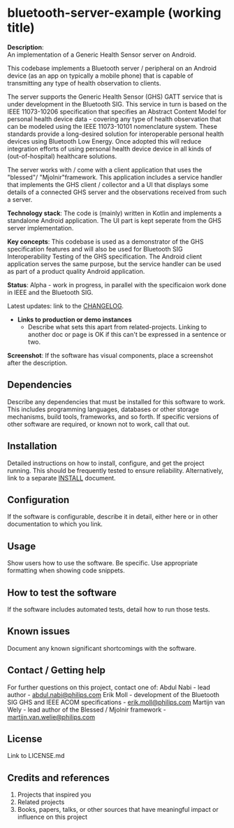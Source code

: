 # bluetooth-server-example (working title)

**Description**:  
An implementation of a Generic Health Sensor server on Android.

This codebase implements a Bluetooth server / peripheral on an Android device (as an app on typically a mobile phone) that is capable of transmitting any type of health observation to clients.

The server supports the Generic Health Sensor (GHS) GATT service that is under development in the Bluetooth SIG. This service in turn is based on the IEEE 11073-10206 specification that specifies an Abstract Content Model for personal health device data - covering any type of health observation that can be modeled using the IEEE 11073-10101 nomenclature system. These standards provide a long-desired solution for interoperable personal health devices using Bluetooth Low Energy. Once adopted this will reduce integration efforts of using personal health device device in all kinds of (out-of-hospital) healthcare solutions.

The server works with / come with a client application that uses the "blessed"/ "Mjolnir"framework. This application includes a service handler that implements the GHS client / collector and a UI that displays some details of a connected GHS server and the observations received from such a server. 
 
**Technology stack**: 
The code is (mainly) written in Kotlin and implements a standalone Android application. 
The UI part is kept seperate from the GHS server implementation.

**Key concepts**:
This codebase is used as a demonstrator of the GHS specification features and will also be used for Bluetooth SIG Interoperability Testing of the GHS specification.
The Android client application serves the same purpose, but the service handler can be used as part of a product quality Android application.

**Status**:  Alpha - work in progress, in parallel with the specificaion work done in IEEE and the Bluetooth SIG.

Latest updates: link to the [CHANGELOG](CHANGELOG.md).

- **Links to production or demo instances**
  - Describe what sets this apart from related-projects. Linking to another doc or page is OK if this can't be expressed in a sentence or two.

**Screenshot**: If the software has visual components, place a screenshot after the description.

## Dependencies

Describe any dependencies that must be installed for this software to work.
This includes programming languages, databases or other storage mechanisms, build tools, frameworks, and so forth.
If specific versions of other software are required, or known not to work, call that out.

## Installation

Detailed instructions on how to install, configure, and get the project running.
This should be frequently tested to ensure reliability. Alternatively, link to
a separate [INSTALL](INSTALL.md) document.

## Configuration

If the software is configurable, describe it in detail, either here or in other documentation to which you link.

## Usage

Show users how to use the software.
Be specific.
Use appropriate formatting when showing code snippets.

## How to test the software

If the software includes automated tests, detail how to run those tests.

## Known issues

Document any known significant shortcomings with the software.

## Contact / Getting help

For further questions on this project, contact one of:
Abdul Nabi - lead author - abdul.nabi@philips.com
Erik Moll - development of the Bluetooth SIG GHS and IEEE ACOM specifications - erik.moll@philips.com
Martijn van Wely - lead author of the Blessed / Mjolnir framework - martijn.van.welie@philips.com

## License

Link to LICENSE.md

## Credits and references

1. Projects that inspired you
2. Related projects
3. Books, papers, talks, or other sources that have meaningful impact or influence on this project